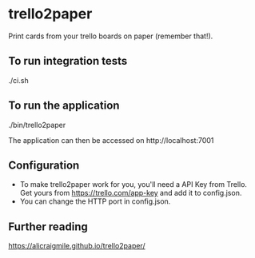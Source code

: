 # trello2paper

Print cards from your trello boards on paper (remember that!).

To run integration tests
------------------------

./ci.sh

To run the application
----------------------

./bin/trello2paper

The application can then be accessed on http://localhost:7001

Configuration
-------------

* To make trello2paper work for you, you'll need a API Key from Trello. Get yours from https://trello.com/app-key and add it to config.json.
* You can change the HTTP port in config.json.

Further reading
---------------

https://alicraigmile.github.io/trello2paper/
